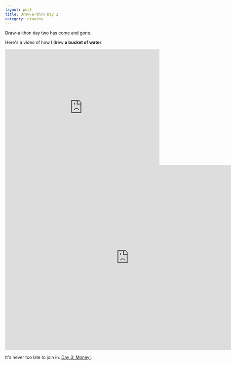 ```yaml
---
layout: post
title: Draw-a-thon Day 2
category: drawing
---
```


Draw-a-thon day two has come and gone.

Here's a video of how I drew **a bucket of water**.

<iframe src="https://player.vimeo.com/video/121944587" width="500" height="375" frameborder="0" webkitallowfullscreen mozallowfullscreen allowfullscreen class="show-on-mobile"></iframe>

<iframe src="https://player.vimeo.com/video/121944587" width="800" height="600" frameborder="0" webkitallowfullscreen mozallowfullscreen allowfullscreen class="show-on-phablet"></iframe>

It's never too late to join in. <a href="/twitter-drawathon">Day 3: Money!</a>.

